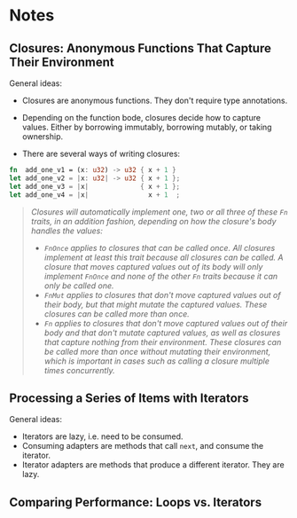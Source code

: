 # Notes

## Closures: Anonymous Functions That Capture Their Environment

General ideas:
- Closures are anonymous functions. They don't require type annotations.
- Depending on the function bode, closures decide how to capture values. Either
  by borrowing immutably, borrowing mutably, or taking ownership.

- There are several ways of writing closures:
```rust
fn  add_one_v1 = (x: u32) -> u32 { x + 1 }
let add_one_v2 = |x: u32| -> u32 { x + 1 };
let add_one_v3 = |x|             { x + 1 };
let add_one_v4 = |x|               x + 1  ;
```

> _Closures will automatically implement one, two or all three of these `Fn`
> traits, in an addition fashion, depending on how the closure's body handles
> the values:_
> - _`FnOnce` applies to closures that can be called once. All closures
>   implement at least this trait because all closures can be called. A closure
>   that moves captured values out of its body will only implement `FnOnce` and
>   none of the other `Fn` traits because it can only be called one._
> - _`FnMut` applies to closures that don't move captured values out of their
>   body, but that might mutate the captured values. These closures can be
>   called more than once._
> - _`Fn` applies to closures that don't move captured values out of their body
>   and that don't mutate captured values, as well as closures that capture
>   nothing from their environment. These closures can be called more than once
>   without mutating their environment, which is important in cases such as
>   calling a closure multiple times concurrently._

## Processing a Series of Items with Iterators

General ideas:
- Iterators are lazy, i.e. need to be consumed.
- Consuming adapters are methods that call `next`, and consume the iterator.
- Iterator adapters are methods that produce a different iterator. They are
  lazy.

## Comparing Performance: Loops vs. Iterators